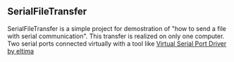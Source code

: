 ## SerialFileTransfer
  SerialFileTransfer is a simple project for demostration of "how to send a file with serial communication". This transfer is realized on
  only one computer. Two serial ports connected virtually with a tool like [Virtual Serial Port Driver by eltima](https://www.eltima.com/products/vspdxp/)
  
